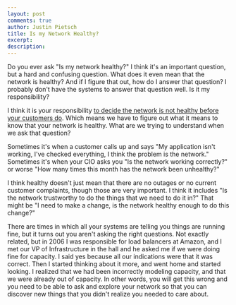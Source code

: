 ```yaml
---
layout: post
comments: true
author: Justin Pietsch
title: Is my Network Healthy?
excerpt: 
description: 
---
```

Do you ever ask "Is my network healthy?" I think it's an important question, but a hard and confusing question. What does it even mean that the network is healthy? And if I figure that out, how do I answer that question? I probably don't have the systems to answer that question well. Is it my responsibility?

I think it is your responsibility [to decide the network is not healthy before your customers do](https://elegantnetwork.github.io/posts/Who-decides-if-the-network-is-not-working/). Which means we have to figure out what it means to know that your network is healthy. What are we trying to understand when we ask that question?

Sometimes it's when a customer calls up and says "My application isn't working, I've checked everything, I think the problem is the network." Sometimes it's when your CIO asks you "Is the network working correctly?" or worse "How many times this month has the network been unhealthy?"

I think healthy doesn't just mean that there are no outages or no current customer complaints, though those are very important. I think it includes "Is the network trustworthy to do the things that we need to do it in?" That might be "I need to make a change, is the network healthy enough to do this change?"


There are times in which all your systems are telling you things are running fine, but it turns out you aren't asking the right questions. Not exactly related, but in 2006 I was responsible for load balancers at Amazon, and I met our VP of Infrastructure in the hall and he asked me if we were doing fine for capacity. I said yes because all our indications were that it was correct. Then I started thinking about it more, and went home and started looking. I realized that we had been incorrectly modeling capacity, and that we were already out of capacity. In other words, you will get this wrong and you need to be able to ask and explore your network so that you can discover new things that you didn't realize you needed to care about.


